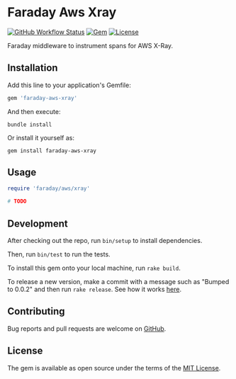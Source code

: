 # Faraday Aws Xray

[![GitHub Workflow Status](https://img.shields.io/github/workflow/status/ajayzes/faraday-aws-xray/faraday-aws-xray/ci)](https://github.com/ajayzes/faraday-aws-xray/faraday-aws-xray/actions?query=branch%3Amain)
[![Gem](https://img.shields.io/gem/v/faraday-aws-xray.svg?style=flat-square)](https://rubygems.org/gems/faraday-aws-xray)
[![License](https://img.shields.io/github/license/ajayzes/faraday-aws-xray/faraday-aws-xray.svg?style=flat-square)](LICENSE.md)

Faraday middleware to instrument spans for AWS X-Ray.

## Installation

Add this line to your application's Gemfile:

```ruby
gem 'faraday-aws-xray'
```

And then execute:

```shell
bundle install
```

Or install it yourself as:

```shell
gem install faraday-aws-xray
```

## Usage

```ruby
require 'faraday/aws/xray'

# TODO
```

## Development

After checking out the repo, run `bin/setup` to install dependencies.

Then, run `bin/test` to run the tests.

To install this gem onto your local machine, run `rake build`.

To release a new version, make a commit with a message such as "Bumped to 0.0.2" and then run `rake release`.
See how it works [here](https://bundler.io/guides/creating_gem.html#releasing-the-gem).

## Contributing

Bug reports and pull requests are welcome on [GitHub](https://github.com/ajayzes/faraday-aws-xray/faraday-aws-xray).

## License

The gem is available as open source under the terms of the [MIT License](https://opensource.org/licenses/MIT).
